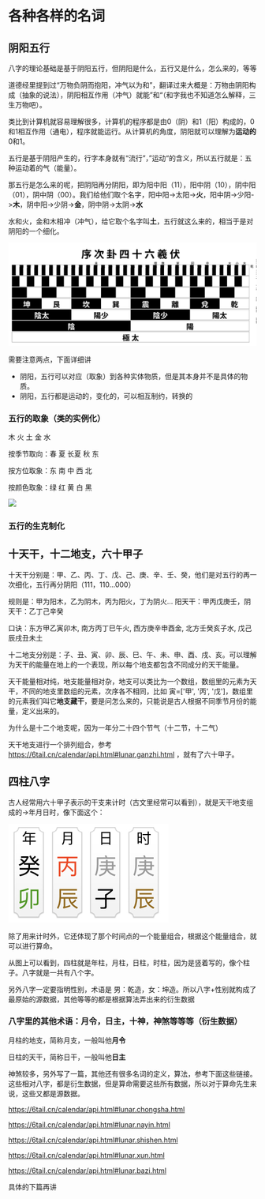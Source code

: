 # 各种各样的名词

## 阴阳五行

八字的理论基础是基于阴阳五行，但阴阳是什么，五行又是什么，怎么来的，等等

道德经里提到过“万物负阴而抱阳，冲气以为和”，翻译过来大概是：万物由阴阳构成（抽象的说法），阴阳相互作用（冲气）就能”和“（和字我也不知道怎么解释，三生万物吧）。

类比到计算机就容易理解很多，计算机的程序都是由0（阴）和1（阳）构成的，0和1相互作用（通电），程序就能运行。从计算机的角度，阴阳就可以理解为**运动的**0和1。

五行是基于阴阳产生的，行字本身就有“流行”，”运动“的含义，所以五行就是：五种运动着的气（能量）。

那五行是怎么来的呢，把阴阳再分阴阳，即为阳中阳（11），阳中阴（10），阴中阳（01），阴中阴（00）。我们给他们取个名字，阳中阳->太阳->**火**，阳中阴->少阳->**木**，阴中阳->少阴->**金**，阴中阴->太阴->**水**

水和火，金和木相冲（冲气），给它取个名字叫**土**，五行就这么来的，相当于是对阴阳的一个细化。

![](../img/gua.svg)

需要注意两点，下面详细讲

- 阴阳，五行可以对应（取象）到各种实体物质，但是其本身并不是具体的物质。
- 阴阳，五行都是运动的，变化的，可以相互制约，转换的

### 五行的取象（类的实例化）

木 火 土 金 水

按季节取向：春 夏 长夏 秋 东

按方位取象：东 南 中 西 北

按颜色取象：绿 红 黄 白 黑

![](../img/五行.jpeg)

### 五行的生克制化



## 十天干，十二地支，六十甲子

十天干分别是：甲、乙、丙、丁、戊、己、庚、辛、壬、癸，他们是对五行的再一次细化，五行再分阴阳（111，110...000）

规则是：甲为阳木，乙为阴木，丙为阳火，丁为阴火...  阳天干：甲丙戊庚壬，阴天干：乙丁己辛癸

口诀：东方甲乙寅卯木, 南方丙丁巳午火, 西方庚辛申酉金, 北方壬癸亥子水, 戊己辰戌丑未土

十二地支分别是：子、丑、寅、卯、辰、巳、午、未、申、酉、戌、亥。可以理解为天干的能量在地上的一个表现，所以每个地支都包含不同成分的天干能量。

天干能量相对纯，地支能量相对杂，地支可以类比为一个数组，数组里的元素为天干，不同的地支里数组的元素，次序各不相同，比如 寅=['甲', '丙', '戊']，数组里的元素我们叫它**地支藏干**，要是问怎么来的，只能说是古人根据不同季节月份的能量，定义出来的。

为什么是十二个地支呢，因为一年分二十四个节气（十二节，十二气）

天干地支进行一个排列组合，参考 https://6tail.cn/calendar/api.html#lunar.ganzhi.html ，就有了六十甲子。

## 四柱八字

古人经常用六十甲子表示的干支来计时（古文里经常可以看到），就是天干地支组成的->年月日时，像下面这个：

![](../img/sample_bazi.jpeg)

除了用来计时外，它还体现了那个时间点的一个能量组合，根据这个能量组合，就可以进行算命。

从图上可以看到，四柱就是年柱，月柱，日柱，时柱，因为是竖着写的，像个柱子。八字就是一共有八个字。

另外八字一定要指明性别，术语是 男：乾造，女：坤造。所以八字+性别就构成了最原始的源数据，其他等等的都是根据算法弄出来的衍生数据

### 八字里的其他术语：月令，日主，十神，神煞等等等（衍生数据）

月柱的地支，简称月支，一般叫他**月令**

日柱的天干，简称日干，一般叫他**日主**

神煞较多，另外写了一篇，其他还有很多名词的定义，算法，参考下面这些链接。这些相对八字，都是衍生数据，但是算命需要这些所有数据，所以对于算命先生来说，这些又都是源数据。

https://6tail.cn/calendar/api.html#lunar.chongsha.html

https://6tail.cn/calendar/api.html#lunar.nayin.html

https://6tail.cn/calendar/api.html#lunar.shishen.html

https://6tail.cn/calendar/api.html#lunar.xun.html

https://6tail.cn/calendar/api.html#lunar.bazi.html

具体的下篇再讲
